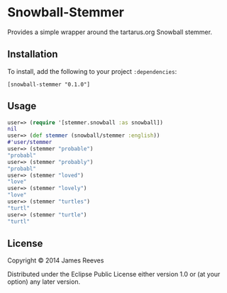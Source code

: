 # Snowball-Stemmer

Provides a simple wrapper around the tartarus.org Snowball stemmer.

## Installation

To install, add the following to your project `:dependencies`:

    [snowball-stemmer "0.1.0"]

## Usage

```clojure
user=> (require '[stemmer.snowball :as snowball])
nil
user=> (def stemmer (snowball/stemmer :english))
#'user/stemmer
user=> (stemmer "probable")
"probabl"
user=> (stemmer "probably")
"probabl"
user=> (stemmer "loved")
"love"
user=> (stemmer "lovely")
"love"
user=> (stemmer "turtles")
"turtl"
user=> (stemmer "turtle")
"turtl"
```

## License

Copyright © 2014 James Reeves

Distributed under the Eclipse Public License either version 1.0 or (at
your option) any later version.
